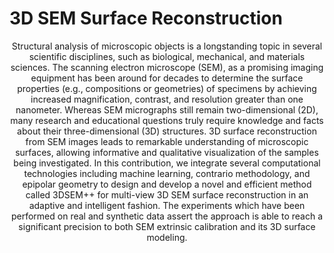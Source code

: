 # 3D SEM Surface Reconstruction

<p align="center">
Structural analysis of microscopic objects is a longstanding topic in several scientific disciplines, such as biological, mechanical, and materials sciences. The scanning electron microscope (SEM), as a promising imaging equipment has been around for decades to determine the surface properties (e.g., compositions or geometries) of specimens by achieving increased magnification, contrast, and resolution greater than one nanometer. Whereas SEM micrographs still remain two-dimensional (2D), many research and educational questions truly require knowledge and facts about their three-dimensional (3D) structures. 3D surface reconstruction from SEM images leads to remarkable understanding of microscopic surfaces, allowing informative and qualitative visualization of the samples being investigated. In this contribution, we integrate several computational technologies including machine learning, contrario methodology, and epipolar geometry to design and develop a novel and efficient method called 3DSEM++ for multi-view 3D SEM surface reconstruction in an adaptive and intelligent fashion. The experiments which have been performed on real and synthetic data assert the approach is able to reach a significant precision to both SEM extrinsic calibration and its 3D surface modeling. 
</p>
